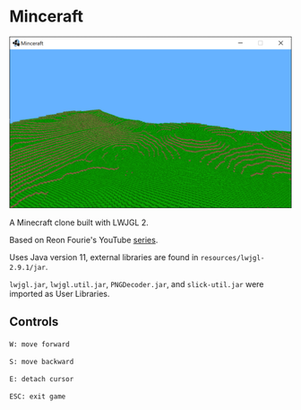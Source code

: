 # Minceraft

![image of Minceraft programming running](resources/Minceraft.PNG)

A Minecraft clone built with LWJGL 2.

Based on Reon Fourie's YouTube [series](https://www.youtube.com/playlist?list=PL80Zqpd23vJfyWQi-8FKDbeO_ZQamLKJL).

Uses Java version 11, external libraries are found in `resources/lwjgl-2.9.1/jar`.

`lwjgl.jar`, `lwjgl.util.jar`, `PNGDecoder.jar`, and `slick-util.jar` were imported as User Libraries.

## Controls

`W: move forward`

`S: move backward`

`E: detach cursor`

`ESC: exit game`
